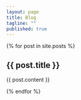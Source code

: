 ```yaml
---
layout: page
title: Blog
tagline: ""
published: true
---
```


{% for post in site.posts %}

  <article class="unit-article layout-post">
  	<h2>{{ post.title }}</h2>
      <div class="unit-inner unit-article-inner">
          <div class="content">
              <div class="bd">
                  <div class="entry-content">
                      {{ post.content }}
                  </div><!-- entry-content -->
              </div><!-- bd -->
          </div><!-- content -->
      </div><!-- unit-inner -->
  </article>

{% endfor %}